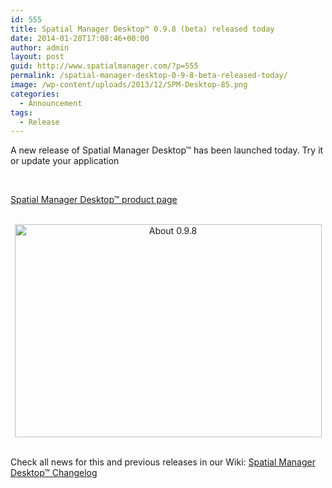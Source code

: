 ```yaml
---
id: 555
title: Spatial Manager Desktop™ 0.9.8 (beta) released today
date: 2014-01-28T17:08:46+00:00
author: admin
layout: post
guid: http://www.spatialmanager.com/?p=555
permalink: /spatial-manager-desktop-0-9-8-beta-released-today/
image: /wp-content/uploads/2013/12/SPM-Desktop-85.png
categories:
  - Announcement
tags:
  - Release
---
```

A new release of Spatial Manager Desktop™ has been launched today. Try it or update your application<!--more-->

&nbsp;

<a title="Spatial Manager™ - Spatial Manager Desktop™" href="http://www.spatialmanager.com/spm-desktop/" target="_blank" rel="nofollow">Spatial Manager Desktop™ product page</a>

<center>
  <br /> <a href="http://www.spatialmanager.com/wp-content/uploads/2014/01/About-0.9.8.png" target="_blank" rel="nofollow"><img alt="About 0.9.8" src="http://www.spatialmanager.com/wp-content/uploads/2014/01/About-0.9.8.png" width="491" height="341" srcset="http://www.spatialmanager.com/wp-content/uploads/2014/01/About-0.9.8.png 491w, http://www.spatialmanager.com/wp-content/uploads/2014/01/About-0.9.8-300x208.png 300w" sizes="(max-width: 491px) 100vw, 491px" /></a>
</center>&nbsp;

Check all news for this and previous releases in our Wiki: <a href="http://wiki.spatialmanager.com/index.php?title=Spatial_Manager_Desktop%E2%84%A2_Changelog" target="_blank" rel="nofollow">Spatial Manager Desktop™ Changelog</a>